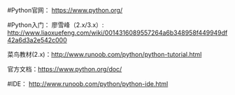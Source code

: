 #Python官网：
https://www.python.org/

#Python入门：
廖雪峰（2.x/3.x）: http://www.liaoxuefeng.com/wiki/0014316089557264a6b348958f449949df42a6d3a2e542c000

菜鸟教材(2.x)：http://www.runoob.com/python/python-tutorial.html

官方文档：https://www.python.org/doc/

#IDE：
http://www.runoob.com/python/python-ide.html


